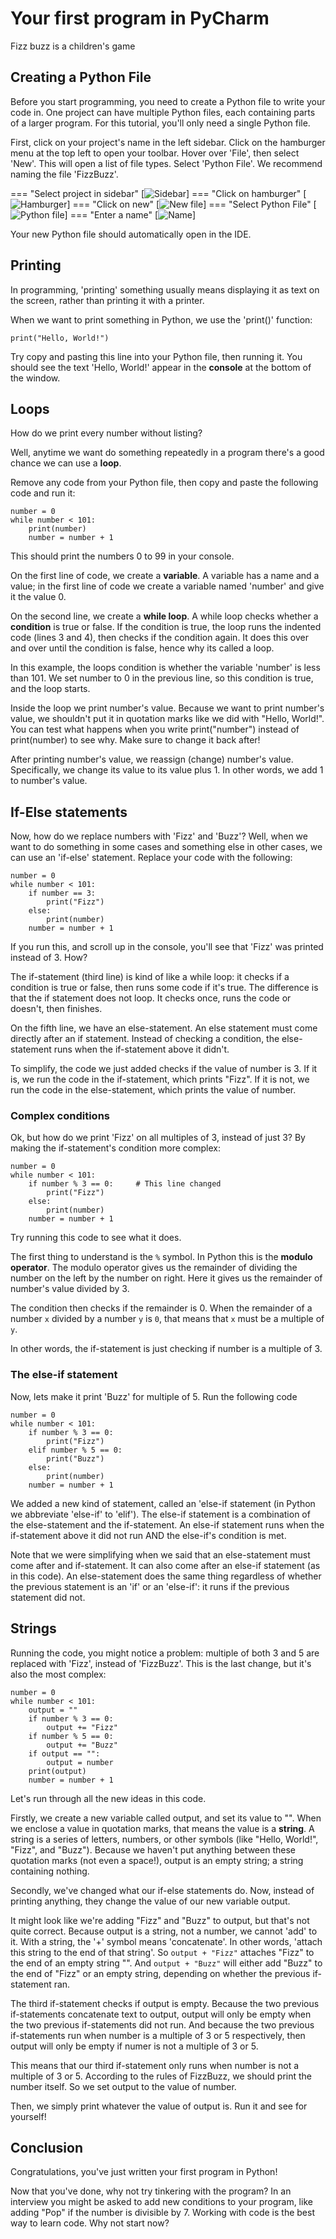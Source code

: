 # Your first program in PyCharm

Fizz buzz is a children's game

## Creating a Python File

Before you start programming, you need to create a Python file to write your code in. One project can have multiple Python files, each containing parts of a larger program. For this tutorial, you'll only need a single Python file.

First, click on your project's name in the left sidebar. Click on the hamburger menu at the top left to open your toolbar. Hover over 'File', then select 'New'. This will open a list of file types. Select 'Python File'. We recommend naming the file 'FizzBuzz'.

=== "Select project in sidebar"
[![Sidebar]]
=== "Click on hamburger"
[![Hamburger]]
=== "Click on new"
[![New file]]
=== "Select Python File"
[![Python file]]
=== "Enter a name"
[![Name]]

[Sidebar]: img/first_program/Project%20Root.PNG
[Hamburger]: img/first_program/Project%20Root.PNG
[New file]: img/first_program/Project%20Root.PNG
[Python file]: img/first_program/Project%20Root.PNG
[Name]: img/first_program/Project%20Root.PNG


Your new Python file should automatically open in the IDE.

## Printing

In programming, 'printing' something usually means displaying it as text on the screen, rather than printing it with a printer.

When we want to print something in Python, we use the 'print()' function:
```
print("Hello, World!")
```
Try copy and pasting this line into your Python file, then running it. You should see the text 'Hello, World!' appear in the **console** at the bottom of the window.

## Loops

How do we print every number without listing?

Well, anytime we want do something repeatedly in a program there's a good chance we can use a **loop**.

Remove any code from your Python file, then copy and paste the following code and run it:
```
number = 0
while number < 101:
    print(number)
    number = number + 1
```
This should print the numbers 0 to 99 in your console.

On the first line of code, we create a **variable**. A variable has a name and a value; in the first line of code we create a variable named 'number' and give it the value 0.

On the second line, we create a **while loop**. A while loop checks whether a **condition** is true or false. If the condition is true, the loop runs the indented code (lines 3 and 4), then checks if the condition again. It does this over and over until the condition is false, hence why its called a loop.

In this example, the loops condition is whether the variable 'number' is less than 101. We set number to 0 in the previous line, so this condition is true, and the loop starts.

Inside the loop we print number's value. Because we want to print number's value, we shouldn't put it in quotation marks like we did with "Hello, World!". You can test what happens when you write print("number") instead of print(number) to see why. Make sure to change it back after!

After printing number's value, we reassign (change) number's value. Specifically, we change its value to its value plus 1. In other words, we add 1 to number's value. 

## If-Else statements

Now, how do we replace numbers with 'Fizz' and 'Buzz'? Well, when we want to do something in some cases and something else in other cases, we can use an 'if-else' statement. Replace your code with the following:
```
number = 0
while number < 101:
    if number == 3:
        print("Fizz")
    else:
        print(number)
    number = number + 1
```
If you run this, and scroll up in the console, you'll see that 'Fizz' was printed instead of 3. How?

The if-statement (third line) is kind of like a while loop: it checks if a condition is true or false, then runs some code if it's true. The difference is that the if statement does not loop. It checks once, runs the code or doesn't, then finishes.

On the fifth line, we have an else-statement. An else statement must come directly after an if statement. Instead of checking a condition, the else-statement runs when the if-statement above it didn't.

To simplify, the code we just added checks if the value of number is 3. If it is, we run the code in the if-statement, which prints "Fizz". If it is not, we run the code in the else-statement, which prints the value of number.

### Complex conditions

Ok, but how do we print 'Fizz' on all multiples of 3, instead of just 3? By making the if-statement's condition more complex:
```
number = 0
while number < 101:
    if number % 3 == 0:     # This line changed
        print("Fizz")
    else:
        print(number)
    number = number + 1
```
Try running this code to see what it does.

The first thing to understand is the `%` symbol. In Python this is the **modulo operator**. The modulo operator gives us the remainder of dividing the number on the left by the number on right. Here it gives us the remainder of number's value divided by 3.

The condition then checks if the remainder is 0. When the remainder of a number `x` divided by a number `y` is `0`, that means that `x` must be a multiple of `y`.

In other words, the if-statement is just checking if number is a multiple of 3.

### The else-if statement

Now, lets make it print 'Buzz' for multiple of 5. Run the following code
```
number = 0
while number < 101:
    if number % 3 == 0:
        print("Fizz")
    elif number % 5 == 0:
        print("Buzz")
    else:
        print(number)
    number = number + 1
```
We added a new kind of statement, called an 'else-if statement (in Python we abbreviate 'else-if' to 'elif'). The else-if statement is a combination of the else-statement and the if-statement. An else-if statement runs when the if-statement above it did not run AND the else-if's condition is met.

Note that we were simplifying when we said that an else-statement must come after and if-statement. It can also come after an else-if statement (as in this code). An else-statement does the same thing regardless of whether the previous statement is an 'if' or an 'else-if': it runs if the previous statement did not.

## Strings

Running the code, you might notice a problem: multiple of both 3 and 5 are replaced with 'Fizz', instead of 'FizzBuzz'. This is the last change, but it's also the most complex:
```
number = 0
while number < 101:
    output = ""
    if number % 3 == 0:
        output += "Fizz"
    if number % 5 == 0:
        output += "Buzz"
    if output == "":
        output = number
    print(output)
    number = number + 1
```

Let's run through all the new ideas in this code.

Firstly, we create a new variable called output, and set its value to "". When we enclose a value in quotation marks, that means the value is a **string**. A string is a series of letters, numbers, or other symbols (like "Hello, World!", "Fizz", and "Buzz"). Because we haven't put anything between these quotation marks (not even a space!), output is an empty string; a string containing nothing.

Secondly, we've changed what our if-else statements do. Now, instead of printing anything, they change the value of our new variable output.

It might look like we're adding "Fizz" and "Buzz" to output, but that's not quite correct. Because output is a string, not a number, we cannot 'add' to it. With a string, the '+' symbol means 'concatenate'. In other words, 'attach this string to the end of that string'.
So `output + "Fizz"` attaches "Fizz" to the end of an empty string "". And `output + "Buzz"` will either add "Buzz" to the end of "Fizz" or an empty string, depending on whether the previous if-statement ran.

The third if-statement checks if output is empty. Because the two previous if-statements concatenate text to output, output will only be empty when the two previous if-statements did not run. And because the two previous if-statements run when number is a multiple of 3 or 5 respectively, then output will only be empty if numer is not a multiple of 3 or 5.

This means that our third if-statement only runs when number is not a multiple of 3 or 5. According to the rules of FizzBuzz, we should print the number itself. So we set output to the value of number.

Then, we simply print whatever the value of output is. Run it and see for yourself!

## Conclusion
Congratulations, you've just written your first program in Python!

Now that you've done, why not try tinkering with the program? In an interview you might be asked to add new conditions to your program, like adding "Pop" if the number is divisible by 7. Working with code is the best way to learn code. Why not start now?